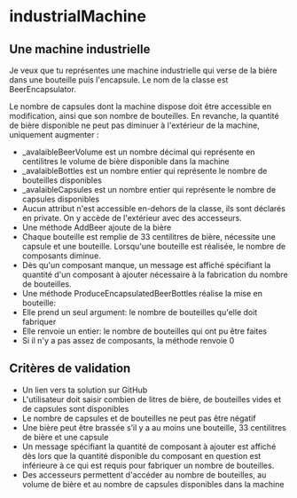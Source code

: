 # industrialMachine

## Une machine industrielle
Je veux que tu représentes une machine industrielle qui verse de la bière dans une bouteille puis l'encapsule. Le nom de la classe est BeerEncapsulator.

Le nombre de capsules dont la machine dispose doit être accessible en modification, ainsi que son nombre de bouteilles. En revanche, la quantité de bière disponible ne peut pas diminuer à l'extérieur de la machine, uniquement augmenter :

* _avalaibleBeerVolume est un nombre décimal qui représente en centilitres le volume de bière disponible dans la machine
* _avalaibleBottles est un nombre entier qui représente le nombre de bouteilles disponibles
* _avalaibleCapsules est un nombre entier qui représente le nombre de capsules disponibles
* Aucun attribut n'est accessible en-dehors de la classe, ils sont déclarés en private. On y accède de l'extérieur avec des accesseurs.
* Une méthode AddBeer ajoute de la bière
* Chaque bouteille est remplie de 33 centilitres de bière, nécessite une capsule et une bouteille. Lorsqu'une bouteille est réalisée, le nombre de composants diminue.
* Dès qu'un composant manque, un message est affiché spécifiant la quantité d'un composant à ajouter nécessaire à la fabrication du nombre de bouteilles.
* Une méthode ProduceEncapsulatedBeerBottles réalise la mise en bouteille:
* Elle prend un seul argument: le nombre de bouteilles qu'elle doit fabriquer
* Elle renvoie un entier: le nombre de bouteilles qui ont pu être faites
* Si il n'y a pas assez de composants, la méthode renvoie 0

## Critères de validation
* Un lien vers ta solution sur GitHub
* L'utilisateur doit saisir combien de litres de bière, de bouteilles vides et de capsules sont disponibles
* Le nombre de capsules et de bouteilles ne peut pas être négatif
* Une bière peut être brassée s’il y a au moins une bouteille, 33 centilitres de bière et une capsule
* Un message spécifiant la quantité de composant à ajouter est affiché dès lors que la quantité disponible du composant en question est inférieure à ce qui est requis pour fabriquer un nombre de bouteilles.
* Des accesseurs permettent d'accéder au nombre de bouteilles, au volume de bière et au nombre de capsules disponibles dans la machine